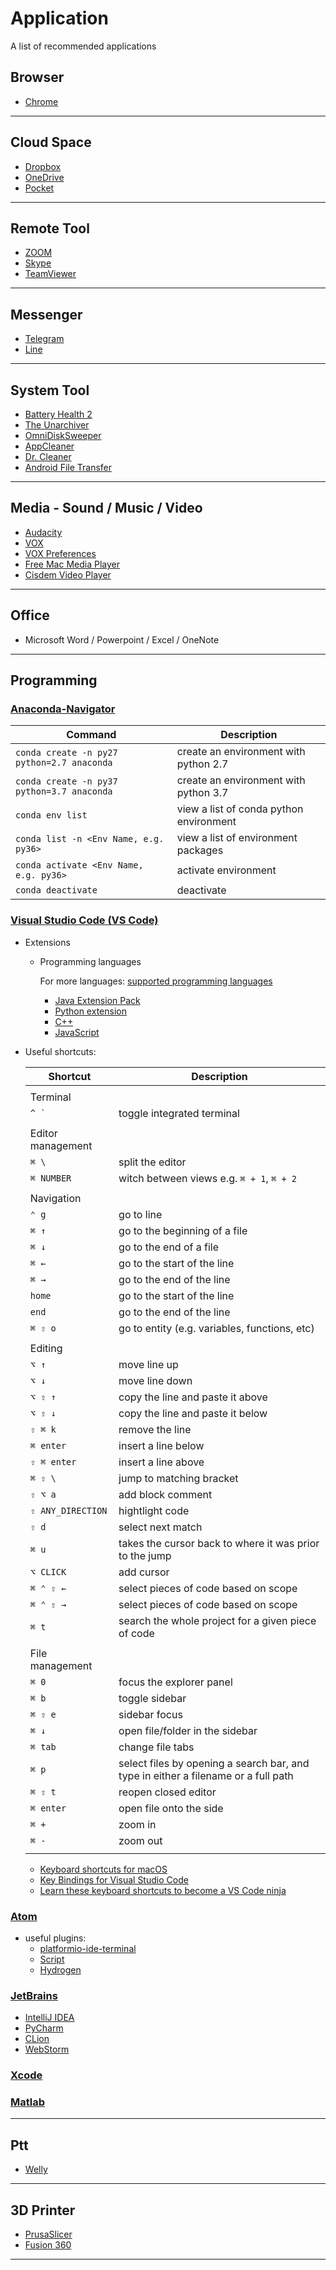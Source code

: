 # Application

A list of recommended applications

## Browser

* [Chrome](https://www.google.com/chrome/index.html)

---

## Cloud Space

* [Dropbox](https://www.dropbox.com/)
* [OneDrive](https://onedrive.live.com/)
* [Pocket](https://getpocket.com/)

---

## Remote Tool

* [ZOOM](https://zoom.us/)
* [Skype](https://www.skype.com/)
* [TeamViewer](https://www.teamviewer.us/)

---

## Messenger

* [Telegram](https://telegram.org/)
* [Line](https://line.me/)

---

## System Tool

* [Battery Health 2](https://itunes.apple.com/us/app/battery-health-2-monitor-battery-stats-and-usage/id1120214373?mt=12)
* [The Unarchiver](https://theunarchiver.com/)
* [OmniDiskSweeper](https://www.omnigroup.com/more)
* [AppCleaner](https://freemacsoft.net/appcleaner/)
* [Dr. Cleaner](https://itunes.apple.com/us/app/dr-cleaner-disk-mem-clean/id921458519?mt=12)
* [Android File Transfer](https://www.android.com/filetransfer/)

---

## Media - Sound / Music / Video

* [Audacity](http://www.audacityteam.org/)
* [VOX](https://vox.rocks/mac-music-player)
* [VOX Preferences](https://vox.rocks/mac-music-player/control-extension-download)
* [Free Mac Media Player](https://www.macblurayplayer.com/mac-media-player.htm)
* [Cisdem Video Player](https://www.cisdem.com/video-player-mac.html)

---

## Office

* Microsoft Word / Powerpoint / Excel / OneNote

---

## Programming

### [Anaconda-Navigator](https://anaconda.org)

  | Command            | Description |
  | ------------------ | ----------- |
  | `conda create -n py27 python=2.7 anaconda` | create an environment with python 2.7 |
  | `conda create -n py37 python=3.7 anaconda` | create an environment with python 3.7 |
  | `conda env list` | view a list of conda python environment |
  | `conda list -n <Env Name, e.g. py36>` |  view a list of environment packages|
  | `conda activate <Env Name, e.g. py36>` | activate environment |
  | `conda deactivate` | deactivate |

### [Visual Studio Code (VS Code)](https://code.visualstudio.com/)

  * Extensions
    * Programming languages

      For more languages: [supported programming languages](https://code.visualstudio.com/docs/languages/overview) 

      * [Java Extension Pack](https://marketplace.visualstudio.com/items?itemName=vscjava.vscode-java-pack)
      * [Python extension](https://marketplace.visualstudio.com/items?itemName=ms-python.python)
      * [C++](https://marketplace.visualstudio.com/items?itemName=ms-vscode.cpptools)
      * [JavaScript](https://code.visualstudio.com/docs/languages/javascript)

  * Useful shortcuts:

    | Shortcut          | Description |
    | ----------------- | ----------- |
    |  |  |
    |  Terminal  |
    | ``^ ` ``          | toggle integrated terminal |
    |  |  |
    |  Editor management |
    | `⌘ \`             | split the editor |
    | `⌘ NUMBER`        | witch between views e.g. `⌘ + 1`, `⌘ + 2` |
    |  |  |
    | Navigation |
    | `⌃ g`             | go to line |
    | `⌘ ↑`             | go to the beginning of a file |
    | `⌘ ↓`             | go to the end of a file |
    | `⌘ ←`             | go to the start of the line |
    | `⌘ →`             | go to the end of the line |
    | `home`            | go to the start of the line |
    | `end`             | go to the end of the line |
    | `⌘ ⇧ o`           | go to entity (e.g. variables, functions, etc) |
    |  |  |
    | Editing |
    | `⌥ ↑`             | move line up |
    | `⌥ ↓`             | move line down |
    | `⌥ ⇧ ↑`           | copy the line and paste it above |
    | `⌥ ⇧ ↓`           | copy the line and paste it below |
    | `⇧ ⌘ k`           | remove the line |
    | `⌘ enter`         | insert a line below |
    | `⇧ ⌘ enter`       | insert a line above |
    | `⌘ ⇧ \`           | jump to matching bracket |
    | `⇧ ⌥ a`           | add block comment |
    | `⇧ ANY_DIRECTION` | hightlight code |
    | `⇧ d`             | select next match |
    | `⌘ u`             | takes the cursor back to where it was prior to the jump |
    | `⌥ CLICK`         | add cursor |
    | `⌘ ⌃ ⇧ ←`         | select pieces of code based on scope |
    | `⌘ ⌃ ⇧ →`         | select pieces of code based on scope |
    | `⌘ t`             | search the whole project for a given piece of code |
    |  |  |
    | File management |
    | `⌘ 0`             | focus the explorer panel  |
    | `⌘ b `            | toggle sidebar |
    | `⌘ ⇧ e`           | sidebar focus |
    | `⌘ ↓`             | open file/folder in the sidebar |
    | `⌘ tab`           | change file tabs |
    | `⌘ p`             | select files by opening a search bar, and type in either a filename or a full path |
    | `⌘ ⇧ t`           | reopen closed editor |
    | `⌘ enter`         | open file onto the side |
    | `⌘ +`             | zoom in |
    | `⌘ -`             | zoom out |
    |  |  |

    * [Keyboard shortcuts for macOS](https://code.visualstudio.com/shortcuts/keyboard-shortcuts-macos.pdf)
    * [Key Bindings for Visual Studio Code](https://code.visualstudio.com/docs/getstarted/keybindings)
    * [Learn these keyboard shortcuts to become a VS Code ninja](https://blog.logrocket.com/learn-these-keyboard-shortcuts-to-become-a-vs-code-ninja/)

### [Atom](https://atom.io/)

  * useful plugins:
    * [platformio-ide-terminal](https://atom.io/packages/platformio-ide-terminal)
    * [Script](https://atom.io/packages/script)
    * [Hydrogen](https://atom.io/packages/hydrogen)

### [JetBrains](https://www.jetbrains.com/products.html)

  * [IntelliJ IDEA](https://www.jetbrains.com/idea/)
  * [PyCharm](https://www.jetbrains.com/pycharm/)
  * [CLion](https://www.jetbrains.com/clion/)
  * [WebStorm](https://www.jetbrains.com/webstorm/)

### [Xcode](https://developer.apple.com/xcode/)

### [Matlab](https://www.mathworks.com/products/matlab.html)

---

## Ptt

* [Welly](https://github.com/clyang/welly)

---

## 3D Printer

* [PrusaSlicer](https://www.prusa3d.com/drivers8)
* [Fusion 360](https://www.autodesk.com/products/fusion-360/overview)

---
